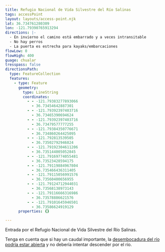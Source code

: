 ```yaml
---
title: Refugio Nacional de Vida Silvestre del Río Salinas
tags: accessPoint
layout: layouts/access-point.njk
lat: 36.734761280309
lon: -121.79390765913294
directions: |-
  - En invierno el camino está embarrado y a veces intransitable
  - No hay perros
  - La puerta es estrecha para kayaks/embarcaciones
flowLow: 0
flowHigh: 400
guage: chualar
tresspass: false
directionsPath:
  type: FeatureCollection
  features:
    - type: Feature
      geometry:
        type: LineString
        coordinates:
          - - -121.79383277893066
            - 36.73454642887301
          - - -121.79392397403716
            - 36.73465390694624
          - - -121.79392397403716
            - 36.73479577777255
          - - -121.79384350776671
            - 36.734860264425095
          - - -121.792813539505
            - 36.73502792946824
          - - -121.79192304611206
            - 36.735144005052845
          - - -121.79169774055481
            - 36.73523428594175
          - - -121.79119884967804
            - 36.735466436311405
          - - -121.79115056991576
            - 36.73560400656955
          - - -121.79124712944031
            - 36.73568138973143
          - - -121.79116666316986
            - 36.73578886621576
          - - -121.79101645946501
            - 36.73586624919129
      properties: {}

---
```



Entrada por el Refugio Nacional de Vida Silvestre del Río Salinas.

Tenga en cuenta que si hay un caudal importante, la [desembocadura del río podría estar abierta](/overview/safety#breach) y no debería intentar descender por el río.

